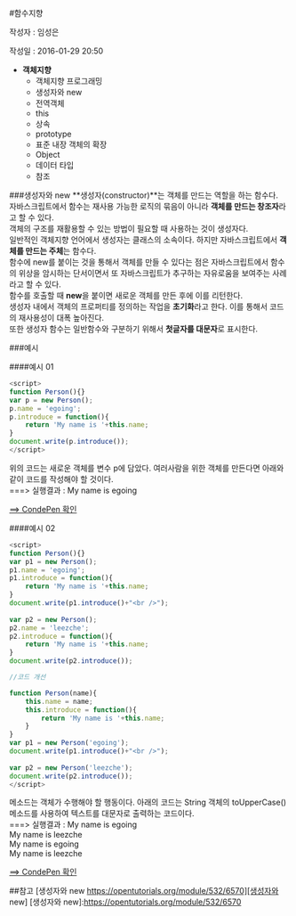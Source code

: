 #함수지향

작성자 : 임성은

작성일 : 2016-01-29 20:50

* **객체지향**
    - 객체지향 프로그래밍
    - 생성자와 new
    - 전역객체
    - this
    - 상속
    - prototype
    - 표준 내장 객체의 확장
    - Object
    - 데이터 타입
    - 참조

###생성자와 new
**생성자(constructor)**는 객체를 만드는 역할을 하는 함수다.<br />
자바스크립트에서 함수는 재사용 가능한 로직의 묶음이 아니라 **객체를 만드는 창조자**라고 할 수 있다.<br />
객체의 구조를 재활용할 수 있는 방법이 필요할 때 사용하는 것이 생성자다. <br />
일반적인 객체지향 언어에서 생성자는 클래스의 소속이다. 하지만 자바스크립트에서 **객체를 만드는 주체**는 함수다.<br />
함수에 new를 붙이는 것을 통해서 객체를 만들 수 있다는 점은 자바스크립트에서 함수의 위상을 암시하는 단서이면서 또 자바스크립트가 추구하는 자유로움을 보여주는 사례라고 할 수 있다.<br />
함수를 호출할 때 **new**을 붙이면 새로운 객체를 만든 후에 이를 리턴한다. <br />
생성자 내에서 객체의 프로퍼티를 정의하는 작업을 **초기화**라고 한다. 이를 통해서 코드의 재사용성이 대폭 높아진다.<br />
또한 생성자 함수는 일반함수와 구분하기 위해서 **첫글자를 대문자**로 표시한다. <br />

###예시

####예시 01 

```javascript
<script>
function Person(){}
var p = new Person();
p.name = 'egoing';
p.introduce = function(){
    return 'My name is '+this.name; 
}
document.write(p.introduce());
</script>
```
위의 코드는 새로운 객체를 변수 p에 담았다. 여러사람을 위한 객체를 만든다면 아래와 같이 코드를 작성해야 할 것이다.<br />
===> 실행결과 : My name is egoing

[==> CondePen 확인](http://codepen.io/lseeee/pen/GoGROd)

####예시 02 

```javascript
<script>
function Person(){}
var p1 = new Person();
p1.name = 'egoing';
p1.introduce = function(){
    return 'My name is '+this.name; 
}
document.write(p1.introduce()+"<br />");
 
var p2 = new Person();
p2.name = 'leezche';
p2.introduce = function(){
    return 'My name is '+this.name; 
}
document.write(p2.introduce());

//코드 개선

function Person(name){
    this.name = name;
    this.introduce = function(){
        return 'My name is '+this.name; 
    }   
}
var p1 = new Person('egoing');
document.write(p1.introduce()+"<br />");
 
var p2 = new Person('leezche');
document.write(p2.introduce());
</script>
```
 메소드는 객체가 수행해야 할 행동이다. 아래의 코드는 String 객체의 toUpperCase() 메소드를 사용하여 텍스트를 대문자로 출력하는 코드이다.<br />
 ===> 실행결과 : 
My name is egoing<br />
My name is leezche<br />
My name is egoing<br />
My name is leezche

[==> CondePen 확인](http://codepen.io/lseeee/pen/PZaoEB)

##참고
[생성자와 new https://opentutorials.org/module/532/6570][생성자와 new]
[생성자와 new]:https://opentutorials.org/module/532/6570
